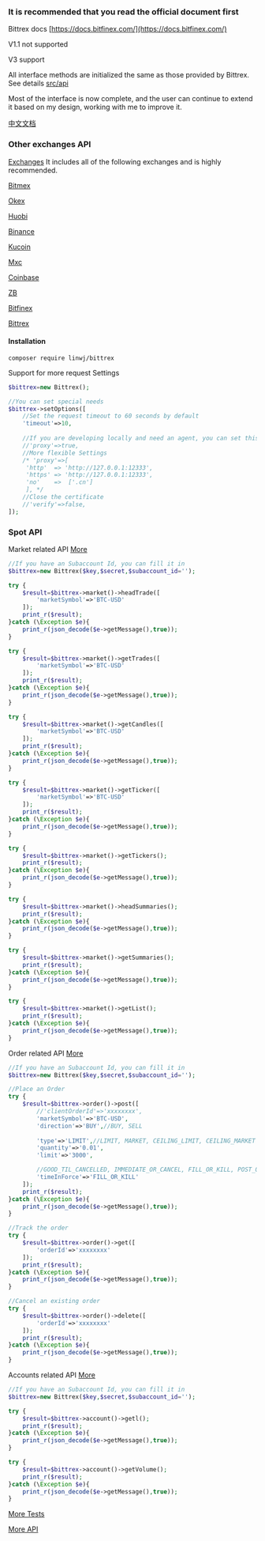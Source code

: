 ### It is recommended that you read the official document first

Bittrex docs [https://docs.bitfinex.com/](https://docs.bitfinex.com/)

V1.1 not supported

V3 support

All interface methods are initialized the same as those provided by Bittrex. See details [src/api](https://github.com/zhouaini528/bittrex-php/tree/master/src/Api)

Most of the interface is now complete, and the user can continue to extend it based on my design, working with me to improve it.

[中文文档](https://github.com/zhouaini528/bittrex-php/blob/master/README_CN.md)

### Other exchanges API

[Exchanges](https://github.com/zhouaini528/exchanges-php) It includes all of the following exchanges and is highly recommended.

[Bitmex](https://github.com/zhouaini528/bitmex-php)

[Okex](https://github.com/zhouaini528/okex-php)

[Huobi](https://github.com/zhouaini528/huobi-php)

[Binance](https://github.com/zhouaini528/binance-php)

[Kucoin](https://github.com/zhouaini528/Kucoin-php)

[Mxc](https://github.com/zhouaini528/mxc-php)

[Coinbase](https://github.com/zhouaini528/coinbase-php)

[ZB](https://github.com/zhouaini528/zb-php)

[Bitfinex](https://github.com/zhouaini528/zb-php)

[Bittrex](https://github.com/zhouaini528/bittrex-php)

#### Installation
```
composer require linwj/bittrex
```

Support for more request Settings
```php
$bittrex=new Bittrex();

//You can set special needs
$bittrex->setOptions([
    //Set the request timeout to 60 seconds by default
    'timeout'=>10,
    
    //If you are developing locally and need an agent, you can set this
    //'proxy'=>true,
    //More flexible Settings
    /* 'proxy'=>[
     'http'  => 'http://127.0.0.1:12333',
     'https' => 'http://127.0.0.1:12333',
     'no'    =>  ['.cn']
     ], */
    //Close the certificate
    //'verify'=>false,
]);
```

### Spot API

Market related API [More](https://github.com/zhouaini528/bittrex-php/blob/master/tests/market.php)
```php
//If you have an Subaccount Id, you can fill it in
$bittrex=new Bittrex($key,$secret,$subaccount_id='');

try {
    $result=$bittrex->market()->headTrade([
        'marketSymbol'=>'BTC-USD'
    ]);
    print_r($result);
}catch (\Exception $e){
    print_r(json_decode($e->getMessage(),true));
}

try {
    $result=$bittrex->market()->getTrades([
        'marketSymbol'=>'BTC-USD'
    ]);
    print_r($result);
}catch (\Exception $e){
    print_r(json_decode($e->getMessage(),true));
}

try {
    $result=$bittrex->market()->getCandles([
        'marketSymbol'=>'BTC-USD'
    ]);
    print_r($result);
}catch (\Exception $e){
    print_r(json_decode($e->getMessage(),true));
}

try {
    $result=$bittrex->market()->getTicker([
        'marketSymbol'=>'BTC-USD'
    ]);
    print_r($result);
}catch (\Exception $e){
    print_r(json_decode($e->getMessage(),true));
}

try {
    $result=$bittrex->market()->getTickers();
    print_r($result);
}catch (\Exception $e){
    print_r(json_decode($e->getMessage(),true));
}

try {
    $result=$bittrex->market()->headSummaries();
    print_r($result);
}catch (\Exception $e){
    print_r(json_decode($e->getMessage(),true));
}

try {
    $result=$bittrex->market()->getSummaries();
    print_r($result);
}catch (\Exception $e){
    print_r(json_decode($e->getMessage(),true));
}

try {
    $result=$bittrex->market()->getList();
    print_r($result);
}catch (\Exception $e){
    print_r(json_decode($e->getMessage(),true));
}

```

Order related API [More](https://github.com/zhouaini528/bitfinex-php/blob/master/tests/order.php)
```php
//If you have an Subaccount Id, you can fill it in
$bittrex=new Bittrex($key,$secret,$subaccount_id='');

//Place an Order
try {
    $result=$bittrex->order()->post([
        //'clientOrderId'=>'xxxxxxxx',
        'marketSymbol'=>'BTC-USD',
        'direction'=>'BUY',//BUY, SELL
        
        'type'=>'LIMIT',//LIMIT, MARKET, CEILING_LIMIT, CEILING_MARKET
        'quantity'=>'0.01',
        'limit'=>'3000',

        //GOOD_TIL_CANCELLED, IMMEDIATE_OR_CANCEL, FILL_OR_KILL, POST_ONLY_GOOD_TIL_CANCELLED, BUY_NOW
        'timeInForce'=>'FILL_OR_KILL' 
    ]);
    print_r($result);
}catch (\Exception $e){
    print_r(json_decode($e->getMessage(),true));
}

//Track the order
try {
    $result=$bittrex->order()->get([
        'orderId'=>'xxxxxxxx'
    ]);
    print_r($result);
}catch (\Exception $e){
    print_r(json_decode($e->getMessage(),true));
}

//Cancel an existing order
try {
    $result=$bittrex->order()->delete([
        'orderId'=>'xxxxxxxx'
    ]);
    print_r($result);
}catch (\Exception $e){
    print_r(json_decode($e->getMessage(),true));
}
```

Accounts related API [More](https://github.com/zhouaini528/bitfinex-php/blob/master/tests/account.php)
```php
//If you have an Subaccount Id, you can fill it in
$bittrex=new Bittrex($key,$secret,$subaccount_id='');

try {
    $result=$bittrex->account()->getl();
    print_r($result);
}catch (\Exception $e){
    print_r(json_decode($e->getMessage(),true));
}

try {
    $result=$bittrex->account()->getVolume();
    print_r($result);
}catch (\Exception $e){
    print_r(json_decode($e->getMessage(),true));
}

```

[More Tests](https://github.com/zhouaini528/bittrex-php/tree/master/tests)

[More API](https://github.com/zhouaini528/bittrex-php/tree/master/src/Api)


